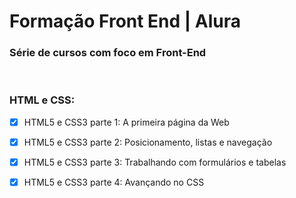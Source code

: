 # Formação Front End | Alura
### Série de cursos com foco em Front-End
<br>

### HTML e CSS:
- [x] HTML5 e CSS3 parte 1: A primeira página da Web
- [x] HTML5 e CSS3 parte 2: Posicionamento, listas e navegação
- [x] HTML5 e CSS3 parte 3: Trabalhando com formulários e tabelas
- [x] HTML5 e CSS3 parte 4: Avançando no CSS

